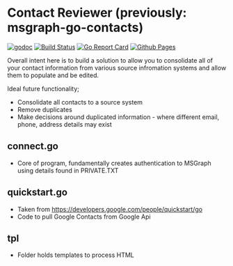 # Contact Reviewer (previously: msgraph-go-contacts)

[![godoc](https://godoc.org/github.com/darren0609/msgraph-go-contacts?status.svg)](https://godoc.org/github.com/darren0609/msgraph-go-contacts)
[![Build Status](https://travis-ci.org/darren0609/Contact-Reviewer.svg?branch=master)](https://travis-ci.org/darren0609/Contact-Reviewier)
[![Go Report Card](https://goreportcard.com/badge/github.com/darren0609/msgraph-go-contacts)](https://goreportcard.com/report/github.com/darren0609/msgraph-go-contacts)
[![Github Pages](https://img.shields.io/badge/Github%20Pages-URL-blue.svg)](https://darren0609.github.io/Contact-Reviewer/)

Overall intent here is to build a solution to allow you to consolidate all of your contact information from various source infromation systems and allow them to populate and be edited. 

Ideal future functionality; 
* Consolidate all contacts to a source system
* Remove duplicates
* Make decisions around duplicated information - where different email, phone, address details may exist

## connect.go 

- Core of program, fundamentally creates authentication to MSGraph using details found in PRIVATE.TXT


## quickstart.go 

- Taken from https://developers.google.com/people/quickstart/go 
- Code to pull Google Contacts from Google Api

## tpl 

- Folder holds templates to process HTML

